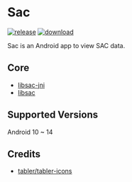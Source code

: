 # Sac
[![release](https://img.shields.io/github/v/release/SanmerApps/Sac?label=release&color=red)](https://github.com/SanmerApps/Sac/releases) [![download](https://shields.io/github/downloads/SanmerApps/Sac/total?label=download)](https://github.com/SanmerApps/Sac/releases/latest)

Sac is an Android app to view SAC data.

## Core
- [libsac-jni](https://github.com/SanmerDev/libsac-jni)
- [libsac](https://github.com/SanmerDev/libsac)

## Supported Versions
Android 10 ~ 14
 
## Credits
 - [tabler/tabler-icons](https://github.com/tabler/tabler-icons.git)
